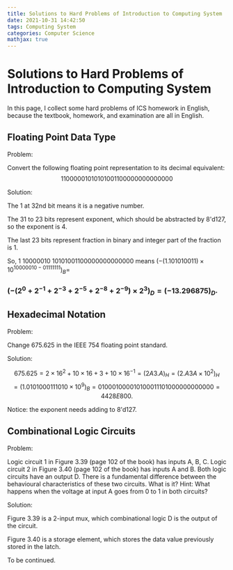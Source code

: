 ```yaml
---
title: Solutions to Hard Problems of Introduction to Computing System
date: 2021-10-31 14:42:50
tags: Computing System
categories: Computer Science
mathjax: true
---
```


# Solutions to Hard Problems of Introduction to Computing System

In this page, I collect some hard problems of ICS homework in English, because the textbook, homework, and examination are all in English.

<!--more-->

## Floating Point Data Type

Problem: 

Convert the following floating point representation to its decimal equivalent:$$1 10000010 10101001100000000000000$$

Solution:

The 1 at 32nd bit means it is a negative number.

The 31 to 23 bits represent exponent, which should be abstracted by 8'd127, so the exponent is 4.

The last 23 bits represent fraction in binary and integer part of the fraction is 1.

So, 1 10000010 10101001100000000000000 means $(-(1.101010011)\times10^{10000010-01111111})_B=$

### $(-(2^0+2^{-1}+2^{-3}+2^{-5}+2^{-8}+2^{-9})\times2^3)_D=(-13.296875)_D$. 

## Hexadecimal Notation

Problem:

Change $675.625$ in the IEEE 754 floating point standard.

Solution:

$$675.625=2\times16^2+10\times16+3+10\times16^{-1}=(2A3.A)_H=(2.A3A\times10^2)_H$$$$=(1.0101000111010\times10^9)_B=0 10001000 010100011101000000000000=4428E800.$$

Notice: the exponent needs adding to 8'd127.

## Combinational Logic Circuits

Problem:

Logic circuit 1 in Figure 3.39 (page 102 of the book) has inputs A, B, C.  Logic circuit 2 in Figure 3.40 (page 102 of the book) has inputs A and B.  Both logic circuits have an output D. There is a fundamental difference  between the behavioural characteristics of these two circuits. What is  it? Hint: What happens when the voltage at input A goes from 0 to 1 in  both circuits?

Solution:

Figure 3.39 is a 2-input mux, which combinational logic D is the output of the circuit.

 Figure 3.40 is a storage element, which stores the data value previously stored in the latch.

To be continued.
